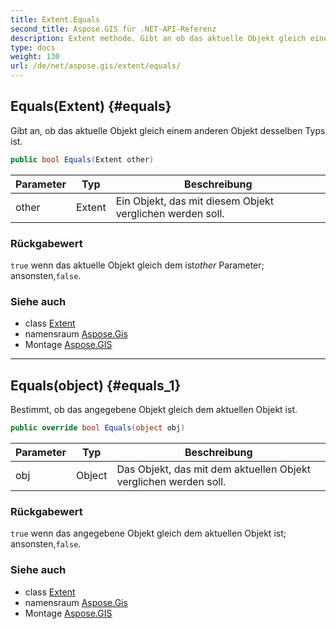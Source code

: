 ```yaml
---
title: Extent.Equals
second_title: Aspose.GIS für .NET-API-Referenz
description: Extent methode. Gibt an ob das aktuelle Objekt gleich einem anderen Objekt desselben Typs ist.
type: docs
weight: 130
url: /de/net/aspose.gis/extent/equals/
---
```

## Equals(Extent) {#equals}

Gibt an, ob das aktuelle Objekt gleich einem anderen Objekt desselben Typs ist.

```csharp
public bool Equals(Extent other)
```

| Parameter | Typ | Beschreibung |
| --- | --- | --- |
| other | Extent | Ein Objekt, das mit diesem Objekt verglichen werden soll. |

### Rückgabewert

`true` wenn das aktuelle Objekt gleich dem ist*other* Parameter; ansonsten,`false`.

### Siehe auch

* class [Extent](../)
* namensraum [Aspose.Gis](../../extent/)
* Montage [Aspose.GIS](../../../)

---

## Equals(object) {#equals_1}

Bestimmt, ob das angegebene Objekt gleich dem aktuellen Objekt ist.

```csharp
public override bool Equals(object obj)
```

| Parameter | Typ | Beschreibung |
| --- | --- | --- |
| obj | Object | Das Objekt, das mit dem aktuellen Objekt verglichen werden soll. |

### Rückgabewert

`true` wenn das angegebene Objekt gleich dem aktuellen Objekt ist; ansonsten,`false`.

### Siehe auch

* class [Extent](../)
* namensraum [Aspose.Gis](../../extent/)
* Montage [Aspose.GIS](../../../)



